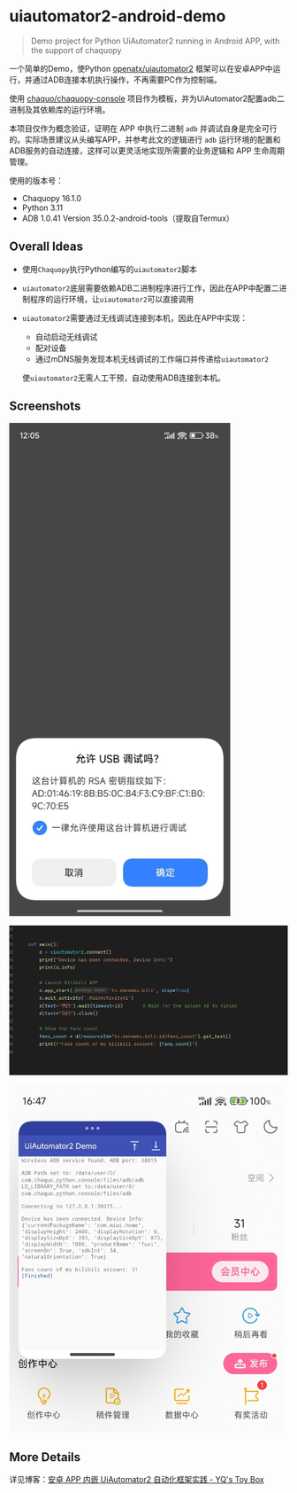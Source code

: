 # uiautomator2-android-demo

> Demo project for Python UiAutomator2 running in Android APP, with the support of chaquopy

一个简单的Demo，使Python [openatx/uiautomator2](https://github.com/openatx/uiautomator2) 框架可以在安卓APP中运行，并通过ADB连接本机执行操作，不再需要PC作为控制端。

使用 [chaquo/chaquopy-console](https://github.com/chaquo/chaquopy-console) 项目作为模板，并为UiAutomator2配置adb二进制及其依赖库的运行环境。

本项目仅作为概念验证，证明在 APP 中执行二进制 `adb` 并调试自身是完全可行的。实际场景建议从头编写APP，并参考此文的逻辑进行 `adb` 运行环境的配置和ADB服务的自动连接，这样可以更灵活地实现所需要的业务逻辑和 APP 生命周期管理。

使用的版本号：

- Chaquopy 16.1.0
- Python 3.11
- ADB 1.0.41 Version 35.0.2-android-tools（提取自Termux）

## Overall Ideas

- 使用`Chaquopy`执行Python编写的`uiautomator2`脚本

- `uiautomator2`底层需要依赖ADB二进制程序进行工作，因此在APP中配置二进制程序的运行环境，让`uiautomator2`可以直接调用

- `uiautomator2`需要通过无线调试连接到本机，因此在APP中实现：

  - 自动启动无线调试
  - 配对设备
  - 通过mDNS服务发现本机无线调试的工作端口并传递给`uiautomator2`

  使`uiautomator2`无需人工干预，自动使用ADB连接到本机。

## Screenshots

<img src="docs/1.jpg" width="400" />

![](docs/2.png)

<img src="docs/3.jpg" width="500" />

## More Details

详见博客：[安卓 APP 内嵌 UiAutomator2 自动化框架实践 - YQ's Toy Box](https://blog.openyq.top/posts/35685/)
